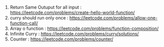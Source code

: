 1) Return Same Outuput for all input : https://leetcode.com/problems/create-hello-world-function/
2) curry should run only once :  https://leetcode.com/problems/allow-one-function-call/
3) Array o function : https://leetcode.com/problems/function-composition/
4) Infinite Curry : https://leetcode.com/problems/curry/solutions/
5) Counter : https://leetcode.com/problems/counter/